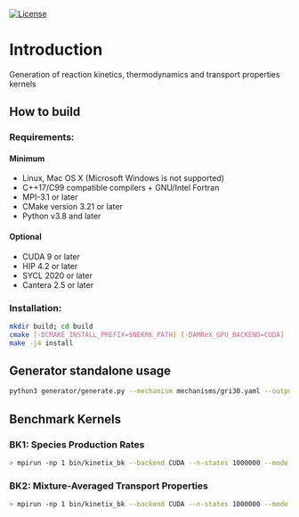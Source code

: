 [![License](https://img.shields.io/badge/License-BSD%202--Clause-orange.svg)](https://opensource.org/licenses/BSD-2-Clause)

# Introduction
Generation of reaction kinetics, thermodynamics and transport properties kernels

## How to build

### Requirements:
#### Minimum
* Linux, Mac OS X (Microsoft Windows is not supported)
* C++17/C99 compatible compilers + GNU/Intel Fortran
* MPI-3.1 or later
* CMake version 3.21 or later
* Python v3.8 and later
#### Optional
* CUDA 9 or later 
* HIP 4.2 or later
* SYCL 2020 or later
* Cantera 2.5 or later

### Installation:

```sh
mkdir build; cd build
cmake [-DCMAKE_INSTALL_PREFIX=$NEKRK_PATH] [-DAMReX_GPU_BACKEND=CUDA] [-DAMReX_PRECISION=SINGLE] ..
make -j4 install
```
## Generator standalone usage 

```sh
python3 generator/generate.py --mechanism mechanisms/gri30.yaml --output out/mechanisms/gri
```

## Benchmark Kernels

### BK1: Species Production Rates

```sh
> mpirun -np 1 bin/kinetix_bk --backend CUDA --n-states 1000000 --mode 1 --yaml-file kinetix/mechanisms/gri30.yaml
```

### BK2: Mixture-Averaged Transport Properties

```sh
> mpirun -np 1 bin/kinetix_bk --backend CUDA --n-states 1000000 --mode 2  --yaml-file kinetix/mechanisms/gri30.yaml
```
